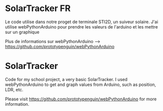 # SolarTracker FR
Le code utilise dans notre proget de terminale STI2D, un suiveur solaire. J'ai utilise webPythonArduino pour prendre les valeurs de l'arduino et les mettre sur un graphique

Plus de informations sur webPythonArduino  --> https://github.com/prototypenguin/webPythonArduino
# SolarTracker
Code for my school project, a very basic SolarTracker. I used webPythonArduino to get and graph values from Arduino, such as position, LDR, etc.

Please visit https://github.com/prototypenguin/webPythonArduino for more information.
